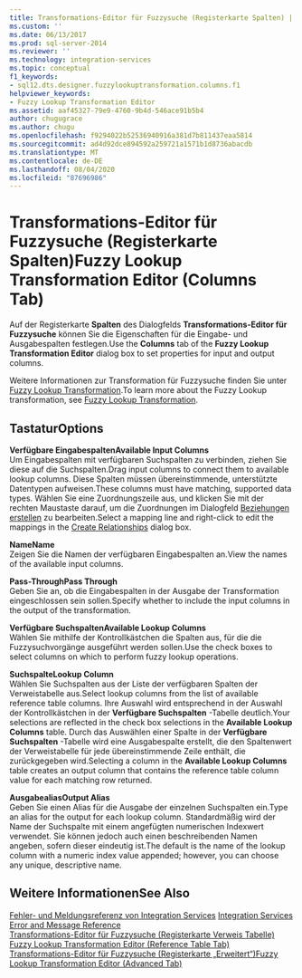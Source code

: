 ```yaml
---
title: Transformations-Editor für Fuzzysuche (Registerkarte Spalten) | Microsoft-Dokumentation
ms.custom: ''
ms.date: 06/13/2017
ms.prod: sql-server-2014
ms.reviewer: ''
ms.technology: integration-services
ms.topic: conceptual
f1_keywords:
- sql12.dts.designer.fuzzylookuptransformation.columns.f1
helpviewer_keywords:
- Fuzzy Lookup Transformation Editor
ms.assetid: aaf45327-79e9-4760-9b4d-546ace91b5b4
author: chugugrace
ms.author: chugu
ms.openlocfilehash: f9294022b52536940916a381d7b811437eaa5814
ms.sourcegitcommit: ad4d92dce894592a259721a1571b1d8736abacdb
ms.translationtype: MT
ms.contentlocale: de-DE
ms.lasthandoff: 08/04/2020
ms.locfileid: "87696986"
---
```

# <a name="fuzzy-lookup-transformation-editor-columns-tab"></a><span data-ttu-id="25675-102">Transformations-Editor für Fuzzysuche (Registerkarte Spalten)</span><span class="sxs-lookup"><span data-stu-id="25675-102">Fuzzy Lookup Transformation Editor (Columns Tab)</span></span>
  <span data-ttu-id="25675-103">Auf der Registerkarte **Spalten** des Dialogfelds **Transformations-Editor für Fuzzysuche** können Sie die Eigenschaften für die Eingabe- und Ausgabespalten festlegen.</span><span class="sxs-lookup"><span data-stu-id="25675-103">Use the **Columns** tab of the **Fuzzy Lookup Transformation Editor** dialog box to set properties for input and output columns.</span></span>  
  
 <span data-ttu-id="25675-104">Weitere Informationen zur Transformation für Fuzzysuche finden Sie unter [Fuzzy Lookup Transformation](data-flow/transformations/lookup-transformation.md).</span><span class="sxs-lookup"><span data-stu-id="25675-104">To learn more about the Fuzzy Lookup transformation, see [Fuzzy Lookup Transformation](data-flow/transformations/lookup-transformation.md).</span></span>  
  
## <a name="options"></a><span data-ttu-id="25675-105">Tastatur</span><span class="sxs-lookup"><span data-stu-id="25675-105">Options</span></span>  
 <span data-ttu-id="25675-106">**Verfügbare Eingabespalten**</span><span class="sxs-lookup"><span data-stu-id="25675-106">**Available Input Columns**</span></span>  
 <span data-ttu-id="25675-107">Um Eingabespalten mit verfügbaren Suchspalten zu verbinden, ziehen Sie diese auf die Suchspalten.</span><span class="sxs-lookup"><span data-stu-id="25675-107">Drag input columns to connect them to available lookup columns.</span></span> <span data-ttu-id="25675-108">Diese Spalten müssen übereinstimmende, unterstützte Datentypen aufweisen.</span><span class="sxs-lookup"><span data-stu-id="25675-108">These columns must have matching, supported data types.</span></span> <span data-ttu-id="25675-109">Wählen Sie eine Zuordnungszeile aus, und klicken Sie mit der rechten Maustaste darauf, um die Zuordnungen im Dialogfeld [Beziehungen erstellen](data-flow/transformations/create-relationships.md) zu bearbeiten.</span><span class="sxs-lookup"><span data-stu-id="25675-109">Select a mapping line and right-click to edit the mappings in the [Create Relationships](data-flow/transformations/create-relationships.md) dialog box.</span></span>  
  
 <span data-ttu-id="25675-110">**Name**</span><span class="sxs-lookup"><span data-stu-id="25675-110">**Name**</span></span>  
 <span data-ttu-id="25675-111">Zeigen Sie die Namen der verfügbaren Eingabespalten an.</span><span class="sxs-lookup"><span data-stu-id="25675-111">View the names of the available input columns.</span></span>  
  
 <span data-ttu-id="25675-112">**Pass-Through**</span><span class="sxs-lookup"><span data-stu-id="25675-112">**Pass Through**</span></span>  
 <span data-ttu-id="25675-113">Geben Sie an, ob die Eingabespalten in der Ausgabe der Transformation eingeschlossen sein sollen.</span><span class="sxs-lookup"><span data-stu-id="25675-113">Specify whether to include the input columns in the output of the transformation.</span></span>  
  
 <span data-ttu-id="25675-114">**Verfügbare Suchspalten**</span><span class="sxs-lookup"><span data-stu-id="25675-114">**Available Lookup Columns**</span></span>  
 <span data-ttu-id="25675-115">Wählen Sie mithilfe der Kontrollkästchen die Spalten aus, für die die Fuzzysuchvorgänge ausgeführt werden sollen.</span><span class="sxs-lookup"><span data-stu-id="25675-115">Use the check boxes to select columns on which to perform fuzzy lookup operations.</span></span>  
  
 <span data-ttu-id="25675-116">**Suchspalte**</span><span class="sxs-lookup"><span data-stu-id="25675-116">**Lookup Column**</span></span>  
 <span data-ttu-id="25675-117">Wählen Sie Suchspalten aus der Liste der verfügbaren Spalten der Verweistabelle aus.</span><span class="sxs-lookup"><span data-stu-id="25675-117">Select lookup columns from the list of available reference table columns.</span></span> <span data-ttu-id="25675-118">Ihre Auswahl wird entsprechend in der Auswahl der Kontrollkästchen in der **Verfügbare Suchspalten** -Tabelle deutlich.</span><span class="sxs-lookup"><span data-stu-id="25675-118">Your selections are reflected in the check box selections in the **Available Lookup Columns** table.</span></span> <span data-ttu-id="25675-119">Durch das Auswählen einer Spalte in der **Verfügbare Suchspalten** -Tabelle wird eine Ausgabespalte erstellt, die den Spaltenwert der Verweistabelle für jede übereinstimmende Zeile enthält, die zurückgegeben wird.</span><span class="sxs-lookup"><span data-stu-id="25675-119">Selecting a column in the **Available Lookup Columns** table creates an output column that contains the reference table column value for each matching row returned.</span></span>  
  
 <span data-ttu-id="25675-120">**Ausgabealias**</span><span class="sxs-lookup"><span data-stu-id="25675-120">**Output Alias**</span></span>  
 <span data-ttu-id="25675-121">Geben Sie einen Alias für die Ausgabe der einzelnen Suchspalten ein.</span><span class="sxs-lookup"><span data-stu-id="25675-121">Type an alias for the output for each lookup column.</span></span> <span data-ttu-id="25675-122">Standardmäßig wird der Name der Suchspalte mit einem angefügten numerischen Indexwert verwendet. Sie können jedoch auch einen beschreibenden Namen angeben, sofern dieser eindeutig ist.</span><span class="sxs-lookup"><span data-stu-id="25675-122">The default is the name of the lookup column with a numeric index value appended; however, you can choose any unique, descriptive name.</span></span>  
  
## <a name="see-also"></a><span data-ttu-id="25675-123">Weitere Informationen</span><span class="sxs-lookup"><span data-stu-id="25675-123">See Also</span></span>  
 <span data-ttu-id="25675-124">[Fehler- und Meldungsreferenz von Integration Services](../../2014/integration-services/integration-services-error-and-message-reference.md) </span><span class="sxs-lookup"><span data-stu-id="25675-124">[Integration Services Error and Message Reference](../../2014/integration-services/integration-services-error-and-message-reference.md) </span></span>  
 <span data-ttu-id="25675-125">[Transformations-Editor für Fuzzysuche &#40;Registerkarte Verweis Tabelle&#41;](../../2014/integration-services/fuzzy-lookup-transformation-editor-reference-table-tab.md) </span><span class="sxs-lookup"><span data-stu-id="25675-125">[Fuzzy Lookup Transformation Editor &#40;Reference Table Tab&#41;](../../2014/integration-services/fuzzy-lookup-transformation-editor-reference-table-tab.md) </span></span>  
 [<span data-ttu-id="25675-126">Transformations-Editor für Fuzzysuche &#40;Registerkarte „Erweitert“&#41;</span><span class="sxs-lookup"><span data-stu-id="25675-126">Fuzzy Lookup Transformation Editor &#40;Advanced Tab&#41;</span></span>](../../2014/integration-services/fuzzy-lookup-transformation-editor-advanced-tab.md)  
  
  
